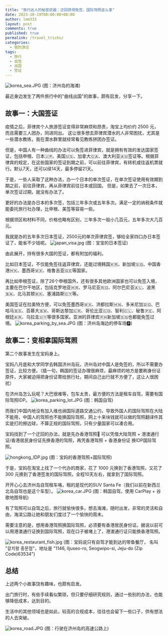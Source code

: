 ```yaml
---
title: "旅行达人的秘密武器：迂回获得免签，国际驾照这么拿"
date: 2023-10-19T00:00:00+08:00
author: lmm333
layout: post
comments: true
published: true
permalink: /travel_tricks/
categories:
  - 我的游记
tags:
  - 旅行
  - 自驾
  - 出国
  - 签证
---
```


![korea_sea.JPG](../images/2023/2023-10-19-travel_tricks/korea_sea.JPG)
(图：济州岛的海滩)

最近身边发生了两件旅行中的"曲线出国"的故事，颇有启发，分享一下。

## 故事一：大国签证

疫情之后，菲律宾个人旅游签证变得非常麻烦和昂贵，淘宝上均价约 2500 元，而且需要三人团办，同进同出。
这让很多想去菲律宾潜水的人非常困扰，尤其是一些潜水教练，我在潜水群里就经常看见教练拼团办签证。
<!--more-->
但是，中国人有一种曲线的办法可以免签进菲律宾，就是拥有有效的发达国家签证，包括申根、日本🇯🇵、美国🇺🇸、加拿大🇨🇦、澳大利亚🇦🇺签证等。根据菲律宾的规定，在这些国家的签证到期之前，可以前往菲律宾，有转机或往返机票就行。默认7天，还可以续14天，最多停留21天。

于是，一些人采取了这种办法，办一个日本的单次签证，在单次签证使用有效期到期之前，前往菲律宾，再从菲律宾前往日本或回国。
但是，如果去了一次日本，单次签证过期，就没有办法了。

更好的办法是办日本的多次签，包括三年多次或五年多次。满足一定的纳税条件就能委托旅行社办理，比申根、美签等容易一些。

根据领区和材料不同，价格也略有区别，三年多次一般小几百元，五年多次大几百元。

我就是办的五年多次日本签证，2500元的单次菲律宾签，够给全家四口办日本签证了，能省不少钱呢。
![japan_visa.jpg](../images/2023/2023-10-19-travel_tricks/japan_visa.jpg)
(图：宝宝的日本签证)

由此展开，持有很多大国的签证，都有附加的福利。

比如日本签证，不仅能免签往返菲律宾，还能过境韩国🇰🇷、新加坡🇸🇬、中国香港🇭🇰、墨西哥🇲🇽、格鲁吉亚🇬🇪等国家。

再比如申根签证，除了26个申根国外，还有很多其他欧洲国家也可以免签入境，主要在巴尔干地区，包括克罗地亚🇭🇷、罗马尼亚🇷🇴、阿尔巴尼亚🇦🇱、波黑🇧🇦、北马其顿🇲🇰、塞浦路斯🇨🇾等。

美国签证在拉美特方便，可以免签墨西哥🇲🇽、洪都拉斯🇭🇳、多米尼加🇩🇴、巴哈马🇧🇸、百慕大🇧🇲、哥斯达黎加🇨🇷、哥伦比亚🇨🇴、智利🇨🇱、秘鲁🇵🇪、阿根廷🇦🇷、乌拉圭🇺🇾等很多国家。亚洲的菲律宾🇵🇭新加坡🇸🇬也都能免签过境。
![korea_parking_by_sea.JPG](../images/2023/2023-10-19-travel_tricks/korea_parking_by_sea.JPG)
(图：济州岛海边的停车场🅿️)

## 故事二：变相拿国际驾照

第二个故事发生在宝妈身上。

宝妈八月底和大学同学去韩国济州岛玩，济州岛对中国人是免签的，所以不需要办签证，比较方便。（插一句，韩国的签证办理很麻烦，最麻烦的地方是要刷身份证原件，大家被迫得把身份证寄给旅行社，期间自己出行就不方便了，这让人很困扰）

在济州岛怎么玩呢？大巴很难等，包车太贵，最方便的方法是租车自驾，需要有国际驾照IDP。
![korea_parking_lot.JPG](../images/2023/2023-10-19-travel_tricks/korea_parking_lot.JPG)
(图：韩国自驾)

而我们中国内地没有加入维也纳国际道路交通公约，导致外国人的国际驾照在大陆不能用，中国人的驾照也不能换国际驾照，网上十来块钱就可以做的驾照翻译件其实是打的擦边球，不算正规的国际驾照，只有少量国家可以凑合用。

宝妈找到了一个迂回的办法，就是先办香港驾照🚗 可以凭借大陆驾照 + 港澳通行证/香港居民身份证先换香港的驾照，再凭香港驾照 +
香港身份证 换IDP国际驾照。

![hongkong_IDP.jpg](../images/2023/2023-10-19-travel_tricks/hongkong_IDP.jpg)
(图：宝妈的香港驾照+国际驾照)

于是，宝妈在淘宝上找了一个代办的商家，花了 1000 元换到了香港驾照，又花了 300 元换到了香港签发的国际驾照，全程10天左右，就拿到了国际驾照。

开开心心去济州岛自驾租车咯，租的是现代的SUV Santa Fe（我们以前在新西兰北岛自驾也是这个车型）。
![korea_car.JPG](../images/2023/2023-10-19-travel_tricks/korea_car.JPG)
(图：韩国自驾，使用 CarPlay + 谷歌地图导航)

有了驾照可以自驾之后，旅行就愉快很多。想去海滩，随时出发，非常的灵活和自由，海滨公路让她和朋友们度过了一个愉快的周末。

需要注意的是，想用香港驾照换国际驾照，必须要有香港居民身份证。据说以前可以用港澳通行证换到国际驾照，现在口子被堵上了，港澳通行证只能换香港驾照。

![korea_restaurant_fish.jpg](../images/2023/2023-10-19-travel_tricks/korea_restaurant_fish.jpg)
(图：宝妈说只有自驾才能到达的带鱼餐厅， 名叫 "갈치왕 중문점"，地址是 "1146, lljuseo-ro, Seogwipo-si, Jeju-do (Zip Code)63534")

## 总结

上述两个小故事饶有趣味，也颇有启发。

出门旅行时，有些手续看似繁琐，但只要仔细研究规则，通过一些别的办法，也能够降低成本，达到目的。

生活中的其他领域也是如此，较高的合规成本，往往也会留下一些口子，供有想法的人去突破。

![korea_road.JPG](../images/2023/2023-10-19-travel_tricks/korea_road.JPG)
(图：行驶在济州岛的高速公路上)